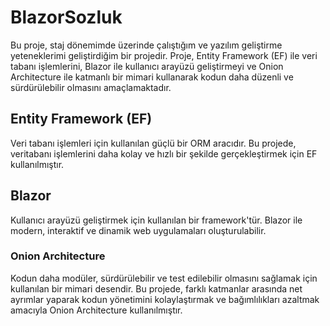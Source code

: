 # BlazorSozluk
Bu proje, staj dönemimde üzerinde çalıştığım ve yazılım geliştirme yeteneklerimi geliştirdiğim bir projedir. Proje, Entity Framework (EF) ile veri tabanı işlemlerini, Blazor ile kullanıcı arayüzü geliştirmeyi ve Onion Architecture ile katmanlı bir mimari kullanarak kodun daha düzenli ve sürdürülebilir olmasını amaçlamaktadır.

## Entity Framework (EF)
Veri tabanı işlemleri için kullanılan güçlü bir ORM aracıdır. Bu projede, veritabanı işlemlerini daha kolay ve hızlı bir şekilde gerçekleştirmek için EF kullanılmıştır.

## Blazor
Kullanıcı arayüzü geliştirmek için kullanılan bir framework'tür. Blazor ile modern, interaktif ve dinamik web uygulamaları oluşturulabilir.

### Onion Architecture
Kodun daha modüler, sürdürülebilir ve test edilebilir olmasını sağlamak için kullanılan bir mimari desendir. Bu projede, farklı katmanlar arasında net ayrımlar yaparak kodun yönetimini kolaylaştırmak ve bağımlılıkları azaltmak amacıyla Onion Architecture kullanılmıştır.